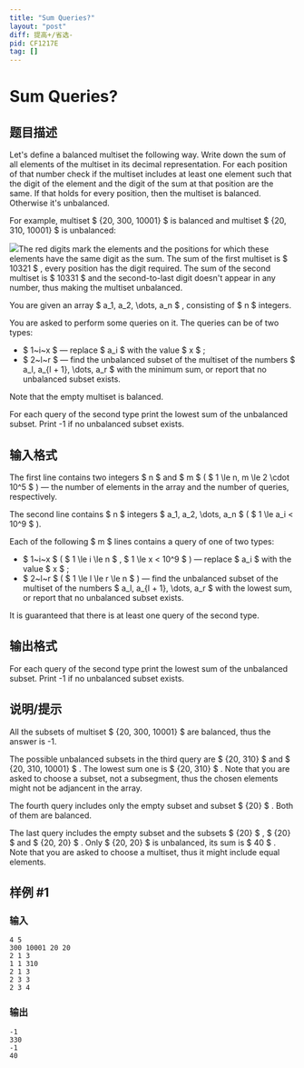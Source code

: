 ```yaml
---
title: "Sum Queries?"
layout: "post"
diff: 提高+/省选-
pid: CF1217E
tag: []
---
```


# Sum Queries?

## 题目描述

Let's define a balanced multiset the following way. Write down the sum of all elements of the multiset in its decimal representation. For each position of that number check if the multiset includes at least one element such that the digit of the element and the digit of the sum at that position are the same. If that holds for every position, then the multiset is balanced. Otherwise it's unbalanced.

For example, multiset $ \{20, 300, 10001\} $ is balanced and multiset $ \{20, 310, 10001\} $ is unbalanced:

 ![](https://cdn.luogu.com.cn/upload/vjudge_pic/CF1217E/56b7327b3ee698ddeb4def2b2c48cdc5a70d6769.png)The red digits mark the elements and the positions for which these elements have the same digit as the sum. The sum of the first multiset is $ 10321 $ , every position has the digit required. The sum of the second multiset is $ 10331 $ and the second-to-last digit doesn't appear in any number, thus making the multiset unbalanced.

You are given an array $ a_1, a_2, \dots, a_n $ , consisting of $ n $ integers.

You are asked to perform some queries on it. The queries can be of two types:

- $ 1~i~x $ — replace $ a_i $ with the value $ x $ ;
- $ 2~l~r $ — find the unbalanced subset of the multiset of the numbers $ a_l, a_{l + 1}, \dots, a_r $ with the minimum sum, or report that no unbalanced subset exists.

Note that the empty multiset is balanced.

For each query of the second type print the lowest sum of the unbalanced subset. Print -1 if no unbalanced subset exists.

## 输入格式

The first line contains two integers $ n $ and $ m $ ( $ 1 \le n, m \le 2 \cdot 10^5 $ ) — the number of elements in the array and the number of queries, respectively.

The second line contains $ n $ integers $ a_1, a_2, \dots, a_n $ ( $ 1 \le a_i < 10^9 $ ).

Each of the following $ m $ lines contains a query of one of two types:

- $ 1~i~x $ ( $ 1 \le i \le n $ , $ 1 \le x < 10^9 $ ) — replace $ a_i $ with the value $ x $ ;
- $ 2~l~r $ ( $ 1 \le l \le r \le n $ ) — find the unbalanced subset of the multiset of the numbers $ a_l, a_{l + 1}, \dots, a_r $ with the lowest sum, or report that no unbalanced subset exists.

It is guaranteed that there is at least one query of the second type.

## 输出格式

For each query of the second type print the lowest sum of the unbalanced subset. Print -1 if no unbalanced subset exists.

## 说明/提示

All the subsets of multiset $ \{20, 300, 10001\} $ are balanced, thus the answer is -1.

The possible unbalanced subsets in the third query are $ \{20, 310\} $ and $ \{20, 310, 10001\} $ . The lowest sum one is $ \{20, 310\} $ . Note that you are asked to choose a subset, not a subsegment, thus the chosen elements might not be adjancent in the array.

The fourth query includes only the empty subset and subset $ \{20\} $ . Both of them are balanced.

The last query includes the empty subset and the subsets $ \{20\} $ , $ \{20\} $ and $ \{20, 20\} $ . Only $ \{20, 20\} $ is unbalanced, its sum is $ 40 $ . Note that you are asked to choose a multiset, thus it might include equal elements.

## 样例 #1

### 输入

```
4 5
300 10001 20 20
2 1 3
1 1 310
2 1 3
2 3 3
2 3 4

```

### 输出

```
-1
330
-1
40

```

